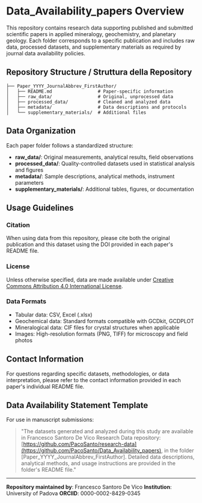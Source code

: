 # Data_Availability_papers Overview

This repository contains research data supporting published and submitted scientific papers in applied mineralogy, geochemistry, and planetary geology. Each folder corresponds to a specific publication and includes raw data, processed datasets, and supplementary materials as required by journal data availability policies.

## Repository Structure / Struttura della Repository

```
├── Paper_YYYY_JournalAbbrev_FirstAuthor/
│   ├── README.md                 # Paper-specific information
│   ├── raw_data/                 # Original, unprocessed data
│   ├── processed_data/           # Cleaned and analyzed data
│   ├── metadata/                 # Data descriptions and protocols
│   └── supplementary_materials/  # Additional files
```

## Data Organization

Each paper folder follows a standardized structure:

- **raw_data/**: Original measurements, analytical results, field observations
- **processed_data/**: Quality-controlled datasets used in statistical analysis and figures
- **metadata/**: Sample descriptions, analytical methods, instrument parameters
- **supplementary_materials/**: Additional tables, figures, or documentation

## Usage Guidelines

### Citation
When using data from this repository, please cite both the original publication and this dataset using the DOI provided in each paper's README file.

### License
Unless otherwise specified, data are made available under [Creative Commons Attribution 4.0 International License](https://creativecommons.org/licenses/by/4.0/).

### Data Formats
- Tabular data: CSV, Excel (.xlsx)
- Geochemical data: Standard formats compatible with GCDkit, GCDPLOT
- Mineralogical data: CIF files for crystal structures when applicable
- Images: High-resolution formats (PNG, TIFF) for microscopy and field photos

## Contact Information

For questions regarding specific datasets, methodologies, or data interpretation, please refer to the contact information provided in each paper's individual README file.

## Data Availability Statement Template

For use in manuscript submissions:

> "The datasets generated and analyzed during this study are available in Francesco Santoro De Vico Research Data repository: [https://github.com/PacoSanto/research-data](https://github.com/PacoSanto/Data_Availability_papers), in the folder [Paper_YYYY_JournalAbbrev_FirstAuthor]. Detailed data descriptions, analytical methods, and usage instructions are provided in the folder's README file."

---

**Repository maintained by**: Francesco Santoro De Vico
**Institution**: University of Padova
**ORCIID**: 0000-0002-8429-0345

